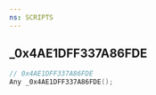 ```yaml
---
ns: SCRIPTS
---
```

## _0x4AE1DFF337A86FDE

```c
// 0x4AE1DFF337A86FDE
Any _0x4AE1DFF337A86FDE();
```

